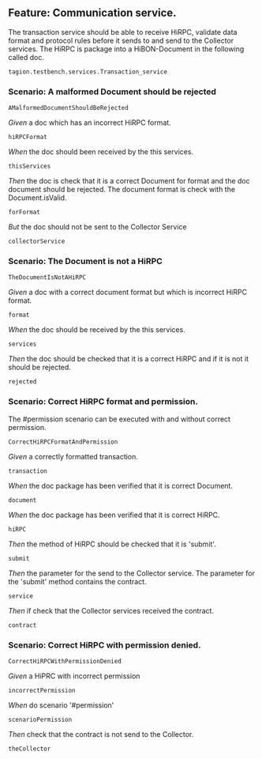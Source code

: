 ## Feature: Communication service.

The transaction service should be able to receive HiRPC, validate data format and protocol rules before it sends to and send to the Collector services.
The HiRPC is package into a HiBON-Document in the following called doc.

`tagion.testbench.services.Transaction_service`

### Scenario: A malformed Document should be rejected

`AMalformedDocumentShouldBeRejected`

*Given* a doc which has an incorrect HiRPC format.

`hiRPCFormat`

*When* the doc should been received by the this services.

`thisServices`

*Then* the doc is check that it is a correct Document for format
and the doc document should be rejected.
The document format is check with the Document.isValid.

`forFormat`

*But* the doc should not be sent to the Collector Service

`collectorService`


### Scenario: The Document is not a HiRPC

`TheDocumentIsNotAHiRPC`

*Given* a doc with a correct document format but which is incorrect HiRPC format.

`format`

*When* the doc should be received by the this services.

`services`

*Then* the doc should be checked that it is a correct HiRPC and if it is not it should be rejected.

`rejected`


### Scenario: Correct HiRPC format and permission.
The #permission scenario can be executed with and without correct permission.

`CorrectHiRPCFormatAndPermission`

*Given* a correctly formatted transaction.

`transaction`

*When* the doc package has been verified that it is correct Document.

`document`

*When* the doc package has been verified that it is correct HiRPC.

`hiRPC`

*Then* the method of HiRPC should be checked that it is 'submit'.

`submit`

*Then* the parameter for the send to the Collector service.
The parameter for the 'submit' method contains the contract.

`service`

*Then* if check that the Collector services received the contract.

`contract`


### Scenario: Correct HiRPC with permission denied.

`CorrectHiRPCWithPermissionDenied`

*Given* a HiPRC with incorrect permission

`incorrectPermission`

*When* do scenario '#permission'

`scenarioPermission`

*Then* check that the contract is not send to the Collector.

`theCollector`


